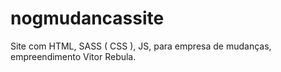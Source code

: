 # nogmudancassite
Site com HTML, SASS ( CSS ), JS, para empresa de mudanças, empreendimento Vitor Rebula.
